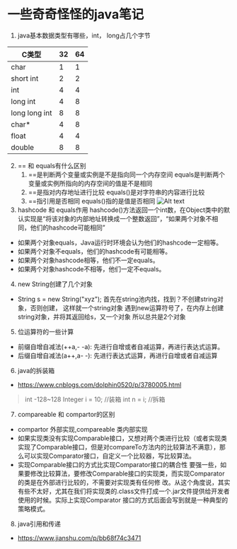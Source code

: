 # 一些奇奇怪怪的java笔记
1. java基本数据类型有哪些，int， long占几个字节   

|C类型|32|64|
|---|---|---|
|char|1|1|
|short int|2|2|
|int|4|4|
|long int|4|8|
|long long int|8|8|
|char*|4|8|
|float|4|4|
|double|8|8|

2. == 和 equals有什么区别
	1. ==是判断两个变量或实例是不是指向同一个内存空间 
equals是判断两个变量或实例所指向的内存空间的值是不是相同 
	2. ==是指对内存地址进行比较 
equals()是对字符串的内容进行比较
	3. ==指引用是否相同 
equals()指的是值是否相同
![Alt text](https://pic3.zhimg.com/80/v2-d9dc4362f0334802413e3a3ff2f53c2e_hd.png "Optional title")
3. hashcode 和 equals作用
	hashcode()方法返回一个int数，在Object类中的默认实现是“将该对象的内部地址转换成一个整数返回”，“如果两个对象不相同，他们的hashcode可能相同”
- 如果两个对象equals，Java运行时环境会认为他们的hashcode一定相等。 
-  如果两个对象不equals，他们的hashcode有可能相等。 
- 如果两个对象hashcode相等，他们不一定equals。 
- 如果两个对象hashcode不相等，他们一定不equals。
4. new String创建了几个对象
- String s = new String("xyz");
首先在string池内找，找到？不创建string对象，否则创建， 这样就一个string对象
遇到new运算符号了，在内存上创建string对象，并将其返回给s，又一个对象
所以总共是2个对象
5. 位运算符的一些计算
- 前缀自增自减法(++a,- -a): 先进行自增或者自减运算，再进行表达式运算。
- 后缀自增自减法(a++,a- -): 先进行表达式运算，再进行自增或者自减运算
6. java的拆装箱
- https://www.cnblogs.com/dolphin0520/p/3780005.html
> int -128~128
>Integer i = 10;  //装箱
int n = i;   //拆箱
7. compareable 和 compartor的区别
- compartor 外部实现,compareable 类内部实现
- 如果实现类没有实现Comparable接口，又想对两个类进行比较（或者实现类实现了Comparable接口，但是对compareTo方法内的比较算法不满意），那么可以实现Comparator接口，自定义一个比较器，写比较算法。
- 实现Comparable接口的方式比实现Comparator接口的耦合性 要强一些，如果要修改比较算法，要修改Comparable接口的实现类，而实现Comparator的类是在外部进行比较的，不需要对实现类有任何修 改。从这个角度说，其实有些不太好，尤其在我们将实现类的.class文件打成一个.jar文件提供给开发者使用的时候。实际上实现Comparator 接口的方式后面会写到就是一种典型的策略模式。


8. java引用和传递
- https://www.jianshu.com/p/bb68f74c3471
